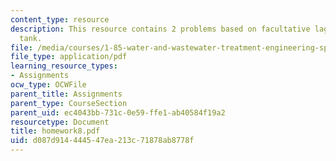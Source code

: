 ```yaml
---
content_type: resource
description: This resource contains 2 problems based on facultative lagoon, and aeration
  tank.
file: /media/courses/1-85-water-and-wastewater-treatment-engineering-spring-2006/d087d914444547ea213c71878ab8778f_homework8.pdf
file_type: application/pdf
learning_resource_types:
- Assignments
ocw_type: OCWFile
parent_title: Assignments
parent_type: CourseSection
parent_uid: ec4043bb-731c-0e59-ffe1-ab40584f19a2
resourcetype: Document
title: homework8.pdf
uid: d087d914-4445-47ea-213c-71878ab8778f
---
```

